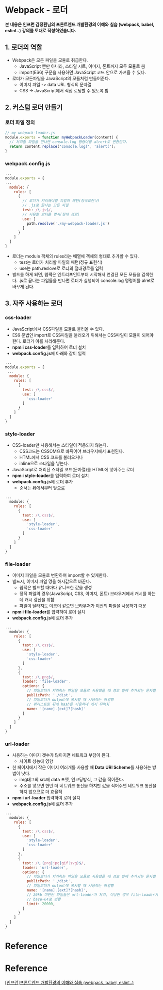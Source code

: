 # Webpack - 로더



**본 내용은 인프런 김정환님의 프론트엔드 개발환경의 이해와 실습 (webpack, babel, eslint..) 강의를 토대로 작성하였습니다.**



## 1. 로더의 역할

* Webpack은 모든 파일을 모듈로 취급한다.
  * JavaScript 뿐만 아니라, 스타일 시트, 이미지, 폰트까지 모두 모듈로 봄
  * import(ES6) 구문을 사용하면 JavaScript 코드 안으로 가져올 수 있다.
* 로더가 모든파일을 JavaScript의 모듈처럼 만들어준다.
  * 이미지 파일 -> data URL 형식의 문자열
  * CSS -> JavaScript에서 직접 로딩할 수 있도록 함



## 2. 커스텀 로더 만들기

### 로더 파일 정의

```JavaScript
// my-webpack-loader.js
module.exports = function myWebpackLoader(content) {
  // 처리할 파일을 만나면 console.log 명령어를 alrert로 변환한다.
  return content.replace('console.log(', 'alert(');
}
```



### webpack.config.js

```JavaScript
...
module.exports = {
...
  module: {
    rules: [
      {
        // 로더가 처리해야할 파일의 패턴(정규표현식)
        // .js로 끝나는 모든 파일
        test: /\.js$/,
        // 사용할 로더를 명시(절대 경로)
        use: [
          path.resolve('./my-webpack-loader.js')
        ]
      }
    ]
  }
}
```

* 로더는 module 객체의 rules라는 배열에 객체의 형태로 추가할 수 있다.
  * test는 로더가 처리할 파일의 패턴(정규 표현식)
  * use는 path.reslove로 로더의 절대경로를 입력
* 빌드를 하게 되면, 웹팩은 엔트리포인트부터 시작해서 연결된 모든 모듈을 검색한다. .js로 끝나는 파일들을 만나면 로더가 실행되어 console.log 명령어를 alret로 바꾸게 된다.



## 3. 자주 사용하는 로더

### css-loader

* JavaScript에서 CSS파일을 모듈로 불러올 수 있다.
* ES6 문법인 import로 CSS파일을 불러오기 위해서는 CSS파일이 모듈이 되어야 한다. 로더가 이를 처리해준다.
* **npm i css-loader**를 입력하여 로더 설치
* **webpack.config.js**에 아래와 같이 입력

```JavaScript
...
module.exports = {
 ...
  module: {
    rules: [
      {
        test: /\.css$/,
        use: [
          'css-loader'
        ]
      }
    ]
  }
}
```



### style-loader

* CSS-loader만 사용해서는 스타일이 적용되지 않는다.
  * CSS코드는 CSSOM으로 바뀌어야 브라우저에서 표현된다.
  * HTML에서 CSS 코드를 불러오거나
  * inline으로 스타일을 넣는다.
* JavaScript로 처리된 스타일 코드(문자열)를 HTML에 넣어주는 로더
* **npm i style-loader**를 입력하여 로더 설치
* **webpack.config.js**에 로더 추가
  * 순서는 뒤에서부터 앞으로

```JavaScript
...
  module: {
    rules: [
      {
        test: /\.css$/,
        use: [
          'style-loader',
          'css-loader'
        ]
      }
    ]
  }
}
```



### file-loader

* 이미지 파일을 모듈로 변환하여 import할 수 있게한다.
* 빌드시, 이미지 파일 명을 해시값으로 바꾼다.
  * 웹팩은 빌드할 때마다 유니크한 값을 생성
  * 정적 파일의 경우(JavaScript, CSS, 이미지, 폰트) 브라우저에서 캐시를 하는데 캐시 갱신을 위함
  * 파일이 달라져도 이름이 같으면 브라우저가 이전의 파일을 사용하기 때문
* **npm i file-loader**를 입력하여 로더 설치
* **webpack.config.js**에 로더 추가

```JavaScript
...
  module: {
    rules: [
      {
        test: /\.css$/,
        use: [
          'style-loader',
          'css-loader'
        ]
      },
      {
        test: /\.png$/,
        loader: 'file-loader',
        options: {
          // 파일로더가 처리하는 파일을 모듈로 사용했을 때 경로 앞에 추가되는 문자열
          publicPath: './dist',
          // 파일로더가 output에 복사할 때 사용하는 파일명
          // 쿼리스트링 뒤에 hash를 사용하여 캐시 무력화
          name: '[name].[ext]?[hash]'
        }
      }
    ]
  }
}
```



### url-loader

* 사용하는 이미지 갯수가 많아지면 네트워크 부담이 된다.
  * 사이트 성능에 영향
* 한 페이지에서 작은 이미지 여러개를 사용할 때 **Data URI Scheme**를 사용하는 방법이 낫다.
  * img태그의 src에 data 포맷, 인코딩방식, 그 값을 적어준다.
  * 주소를 넣으면 한번 더 네트워크 통신을 하지만 값을 적어주면 네트워크 통신을 하지 않으므로 더 효율적
* **npm i url-loader** 입력하여 로더 설치
* **webpack.config.js**에 로더 추가

```JavaScript
...
  module: {
    rules: [
      {
        test: /\.css$/,
        use: [
          'style-loader',
          'css-loader'
        ]
      },
      {
        test: /\.(png|jpg|gif|svg)$/,
        loader: 'url-loader',
        options: {
          // 파일로더가 처리하는 파일을 모듈로 사용했을 때 경로 앞에 추가되는 문자열
          publicPath: './dist',
          // 파일로더가 output에 복사할 때 사용하는 파일명
          name: '[name].[ext]?[hash]',
          // 20kb 미만인 파일들은 url-loader가 처리, 이상인 경우 file-loader가 처리
          // base-64로 변환
          limit: 20000,
        }
      }
    ]
  }
}
```



# Reference

# Reference

[[인프런]프론트엔드 개발환경의 이해와 실습 (webpack, babel, eslint..)](https://www.inflearn.com/course/프론트엔드-개발환경/dashboard)